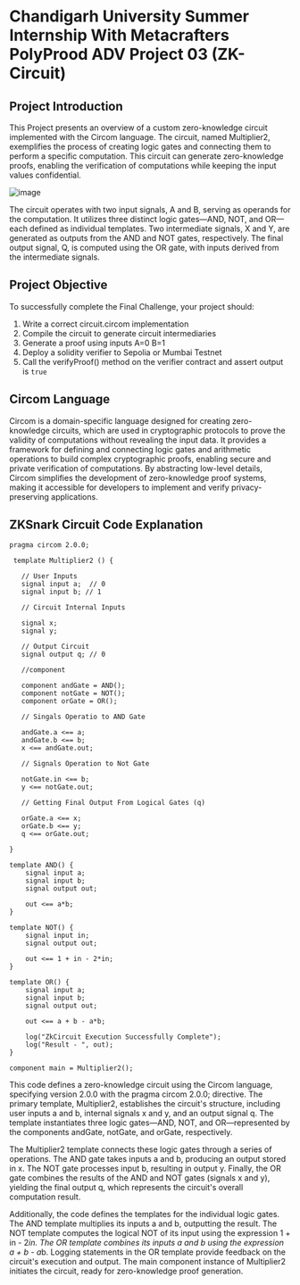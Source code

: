 # Chandigarh University Summer Internship With Metacrafters PolyProod ADV Project 03 (ZK-Circuit)

## Project Introduction 

This Project presents an overview of a custom zero-knowledge circuit implemented with the Circom language. The circuit, named Multiplier2, exemplifies the process of creating logic gates and connecting them to perform a specific computation. This circuit can generate zero-knowledge proofs, enabling the verification of computations while keeping the input values confidential.

![image](https://github.com/Metacrafters0x1/PolyProof_ADV_Project_03/assets/149813536/df765b56-4bde-4d04-b27d-a1af441711f8)

The circuit operates with two input signals, A and B, serving as operands for the computation. It utilizes three distinct logic gates—AND, NOT, and OR—each defined as individual templates. Two intermediate signals, X and Y, are generated as outputs from the AND and NOT gates, respectively. The final output signal, Q, is computed using the OR gate, with inputs derived from the intermediate signals.

## Project Objective 

To successfully complete the Final Challenge, your project should:

1. Write a correct circuit.circom implementation
2. Compile the circuit to generate circuit intermediaries
3. Generate a proof using inputs A=0 B=1
4. Deploy a solidity verifier to Sepolia or Mumbai Testnet
5. Call the verifyProof() method on the verifier contract and assert output is `true`

## Circom Language 

Circom is a domain-specific language designed for creating zero-knowledge circuits, which are used in cryptographic protocols to prove the validity of computations without revealing the input data. It provides a framework for defining and connecting logic gates and arithmetic operations to build complex cryptographic proofs, enabling secure and private verification of computations. By abstracting low-level details, Circom simplifies the development of zero-knowledge proof systems, making it accessible for developers to implement and verify privacy-preserving applications.

## ZKSnark Circuit Code Explanation 

```circom
pragma circom 2.0.0;

 template Multiplier2 () {  

   // User Inputs 
   signal input a;  // 0 
   signal input b; // 1

   // Circuit Internal Inputs

   signal x;  
   signal y;  

   // Output Circuit 
   signal output q; // 0

   //component

   component andGate = AND();
   component notGate = NOT();
   component orGate = OR();

   // Singals Operatio to AND Gate

   andGate.a <== a;
   andGate.b <== b;
   x <== andGate.out;

   // Signals Operation to Not Gate 

   notGate.in <== b;
   y <== notGate.out;

   // Getting Final Output From Logical Gates (q)

   orGate.a <== x;
   orGate.b <== y;
   q <== orGate.out;

}

template AND() {
    signal input a;
    signal input b;
    signal output out;

    out <== a*b;
}

template NOT() {
    signal input in;
    signal output out;

    out <== 1 + in - 2*in;
}

template OR() {
    signal input a;
    signal input b;
    signal output out;

    out <== a + b - a*b;

    log("ZkCircuit Execution Successfully Complete");
    log("Result - ", out);
}

component main = Multiplier2();
```

This code defines a zero-knowledge circuit using the Circom language, specifying version 2.0.0 with the pragma circom 2.0.0; directive. The primary template, Multiplier2, establishes the circuit's structure, including user inputs a and b, internal signals x and y, and an output signal q. The template instantiates three logic gates—AND, NOT, and OR—represented by the components andGate, notGate, and orGate, respectively.

The Multiplier2 template connects these logic gates through a series of operations. The AND gate takes inputs a and b, producing an output stored in x. The NOT gate processes input b, resulting in output y. Finally, the OR gate combines the results of the AND and NOT gates (signals x and y), yielding the final output q, which represents the circuit's overall computation result.

Additionally, the code defines the templates for the individual logic gates. The AND template multiplies its inputs a and b, outputting the result. The NOT template computes the logical NOT of its input using the expression 1 + in - 2*in. The OR template combines its inputs a and b using the expression a + b - a*b. Logging statements in the OR template provide feedback on the circuit's execution and output. The main component instance of Multiplier2 initiates the circuit, ready for zero-knowledge proof generation.


